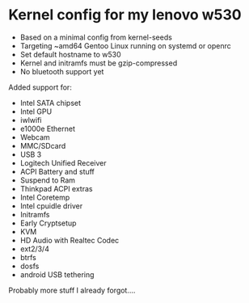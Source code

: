 # Kernel config for my lenovo w530

- Based on a minimal config from kernel-seeds
- Targeting ~amd64 Gentoo Linux running on systemd or openrc
- Set default hostname to w530
- Kernel and initramfs must be gzip-compressed
- No bluetooth support yet

Added support for:
- Intel SATA chipset
- Intel GPU
- iwlwifi
- e1000e Ethernet
- Webcam
- MMC/SDcard
- USB 3
- Logitech Unified Receiver
- ACPI Battery and stuff
- Suspend to Ram
- Thinkpad ACPI extras
- Intel Coretemp
- Intel cpuidle driver
- Initramfs
- Early Cryptsetup
- KVM
- HD Audio with Realtec Codec
- ext2/3/4
- btrfs
- dosfs
- android USB tethering

Probably more stuff I already forgot....
